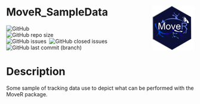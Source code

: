 
MoveR_SampleData <img src="https://github.com/qpetitjean/MoveR/raw/Main/man/figures/hexsticker.png" height="120" align="right"/>
=========================================================

<!-- badges: start -->
<img alt="GitHub" src="https://img.shields.io/github/license/qpetitjean/MoveR_SampleData"><br />
<img alt="GitHub repo size" src="https://img.shields.io/github/repo-size/qpetitjean/MoveR_SampleData"><br />
<img alt="GitHub issues" src="https://img.shields.io/github/issues-raw/qpetitjean/MoveR_SampleData">&nbsp;
<img alt="GitHub closed issues" src="https://img.shields.io/github/issues-closed-raw/qpetitjean/MoveR_SampleData"><br />
<img alt="GitHub last commit (branch)" src="https://img.shields.io/github/last-commit/qpetitjean/MoveR_SampleData/main">
<!-- badges: end -->

# Description
 Some sample of tracking data use to depict what can be performed with the MoveR package.
